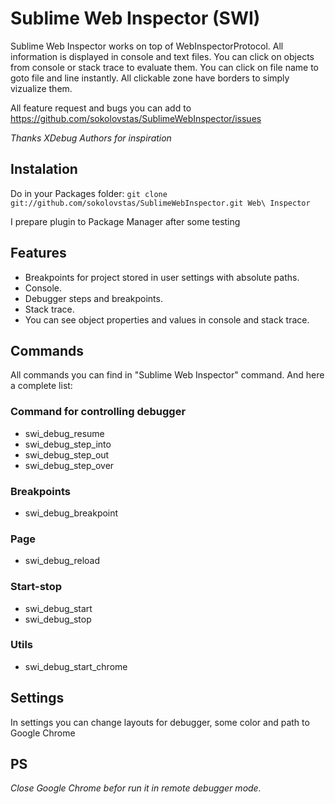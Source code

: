 # Sublime Web Inspector (SWI)

Sublime Web Inspector works on top of WebInspectorProtocol. All information is displayed in console and text files. You can click on objects from console or stack trace to evaluate them. You can click on file name to goto file and line instantly. All clickable zone have borders to simply vizualize them.

All feature request and bugs you can add to https://github.com/sokolovstas/SublimeWebInspector/issues

*Thanks XDebug Authors for inspiration*

## Instalation
Do in your Packages folder:
```git clone git://github.com/sokolovstas/SublimeWebInspector.git Web\ Inspector``` 

I prepare plugin to Package Manager after some testing

## Features

- Breakpoints for project stored in user settings with absolute paths.
- Console.
- Debugger steps and breakpoints.
- Stack trace.
- You can see object properties and values in console and stack trace.

## Commands

All commands you can find in "Sublime Web Inspector" command. And here a complete list:

### Command for controlling debugger
- swi\_debug\_resume
- swi\_debug\_step\_into
- swi\_debug\_step\_out
- swi\_debug\_step\_over

### Breakpoints
- swi\_debug\_breakpoint

### Page
- swi\_debug\_reload

### Start-stop
- swi\_debug\_start
- swi\_debug\_stop

### Utils
- swi\_debug\_start\_chrome

## Settings

In settings you can change layouts for debugger, some color and path to Google Chrome

## PS
*Close Google Chrome befor run it in remote debugger mode.*
